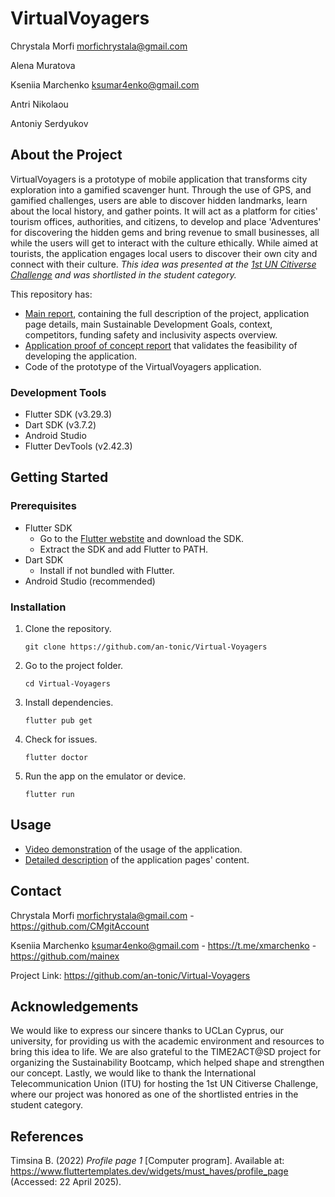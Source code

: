 # VirtualVoyagers

Chrystala Morfi morfichrystala@gmail.com

Alena Muratova

Kseniia Marchenko ksumar4enko@gmail.com

Antri Nikolaou

Antoniy Serdyukov

## About the Project

VirtualVoyagers is a prototype of mobile application that transforms city exploration into a gamified scavenger hunt. Through the use of GPS, and gamified challenges, users are able to discover hidden landmarks, learn about the local history, and gather points. It will act as a platform for cities' tourism offices, authorities, and citizens, to develop and place 'Adventures' for discovering the hidden gems and bring revenue to small businesses, all while the users will get to interact with the culture ethically. While aimed at tourists, the application engages local users to discover their own city and connect with their culture. _This idea was presented at the [1st UN Citiverse Challenge](https://www.itu.int/metaverse/virtual-worlds/1st-un-citiverse-challenge/) and was shortlisted in the student category._

This repository has:
 - [Main report](https://github.com/an-tonic/Virtual-Voyagers/blob/master/Main%20Report.md), containing the full description of the project, application page details, main Sustainable Development Goals, context, competitors, funding safety and inclusivity aspects overview.
 - [Application proof of concept report](https://github.com/an-tonic/Virtual-Voyagers/blob/master/Proof%20of%20Concept.md) that validates the feasibility of developing the application.
 - Code of the prototype of the VirtualVoyagers application.

### Development Tools

 - Flutter SDK (v3.29.3)
 - Dart SDK (v3.7.2)
 - Android Studio
 - Flutter DevTools (v2.42.3)

## Getting Started

### Prerequisites

- Flutter SDK
  - Go to the [Flutter webstite](https://flutter.dev/docs/get-started/install) and download the SDK.
  - Extract the SDK and add Flutter to PATH.
- Dart SDK
  - Install if not bundled with Flutter.
- Android Studio (recommended) 

### Installation
1. Clone the repository.
   ```
   git clone https://github.com/an-tonic/Virtual-Voyagers
   ```
2. Go to the project folder.
   ```
   cd Virtual-Voyagers
   ```
3. Install dependencies.
   ```
   flutter pub get
   ```
4. Check for issues.
   ```
   flutter doctor
   ```
5. Run the app on the emulator or device.
   ```
   flutter run
   ```

## Usage

- [Video demonstration](https://drive.google.com/file/d/1l5lEqT3OlCJ3ZwIWG0Q2yJJ48O_4T6Ao/view?usp=sharing) of the usage of the application.
- [Detailed description](https://github.com/an-tonic/Virtual-Voyagers/blob/master/Main%20Report.md#application-page-details) of the application pages' content.

## Contact

Chrystala Morfi morfichrystala@gmail.com - https://github.com/CMgitAccount

Kseniia Marchenko ksumar4enko@gmail.com - https://t.me/xmarchenko - https://github.com/mainex

Project Link: https://github.com/an-tonic/Virtual-Voyagers

## Acknowledgements
We would like to express our sincere thanks to UCLan Cyprus, our university, for providing us with the academic environment and resources to bring this idea to life. We are also grateful to the TIME2ACT@SD project for organizing the Sustainability Bootcamp, which helped shape and strengthen our concept. Lastly, we would like to thank the International Telecommunication Union (ITU) for hosting the 1st UN Citiverse Challenge, where our project was honored as one of the shortlisted entries in the student category.

## References

Timsina B. (2022) _Profile page 1_ [Computer program]. Available
at: https://www.fluttertemplates.dev/widgets/must_haves/profile_page (Accessed: 22 April 2025).
